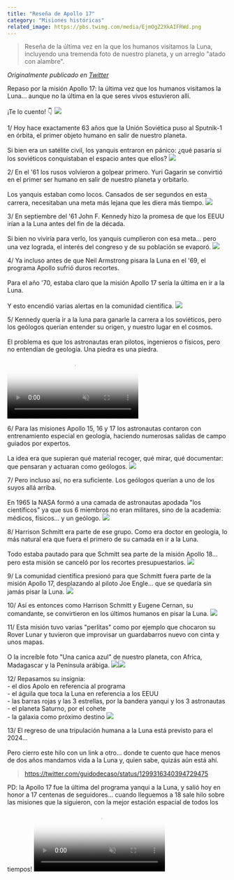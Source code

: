 ```yaml
---
title: "Reseña de Apollo 17"
category: "Misiones históricas"
related_image: https://pbs.twimg.com/media/EjmOgZ2XkAIFRWd.png
---
```

> Reseña de la última vez en la que los humanos visitamos la Luna, incluyendo una tremenda foto de nuestro planeta, y un arreglo "atado con alambre".

*Originalmente publicado en [Twitter](https://twitter.com/guidodecaso/status/1313237344531755014)*

<div class="card-tweets" dir="auto">
    <p>Repaso por la misión Apollo 17: la última vez que los humanos visitamos la Luna... aunque no la última en la que seres vivos estuvieron allí.<br />
<br />
¡Te lo cuento! 👇 <span class="entity-image"><a href="https://pbs.twimg.com/media/EjmOZnjX0AEcva-.jpg" target="_blank"><img src="https://pbs.twimg.com/media/EjmOZnjX0AEcva-.jpg"></a></span></p>
    <p><span class="nop nop-start">1/ </span> Hoy hace exactamente 63 años que la Unión Soviética puso al Sputnik-1 en órbita, el primer objeto humano en salir de nuestro planeta.<br />
<br />
Si bien era un satélite civil, los yanquis entraron en pánico: ¿qué pasaría si los soviéticos conquistaban el espacio antes que ellos? <span class="entity-image"><a href="https://pbs.twimg.com/media/EjmOaMIXYAQ-ror.png" target="_blank"><img src="https://pbs.twimg.com/media/EjmOaMIXYAQ-ror.png"></a></span></p>
    <p><span class="nop nop-start">2/ </span> En el '61 los rusos volvieron a golpear primero. Yuri Gagarin se convirtió en el primer ser humano en salir de nuestro planeta y orbitarlo.<br />
<br />
Los yanquis estaban como locos. Cansados de ser segundos en esta carrera, necesitaban una meta más lejana que les diera más tiempo. <span class="entity-image"><a href="https://pbs.twimg.com/media/EjmOap_X0AQkFDm.png" target="_blank"><img src="https://pbs.twimg.com/media/EjmOap_X0AQkFDm.png"></a></span></p>
    <p><span class="nop nop-start">3/ </span> En septiembre del '61 John F. Kennedy hizo la promesa de que los EEUU irían a la Luna antes del fin de la década.<br />
<br />
Si bien no viviría para verlo, los yanquis cumplieron con esa meta... pero una vez lograda, el interés del congreso y de su población se evaporó. <span class="entity-image"><a href="https://pbs.twimg.com/media/EjmObOaXsAE_uE9.jpg" target="_blank"><img src="https://pbs.twimg.com/media/EjmObOaXsAE_uE9.jpg"></a></span></p>
    <p><span class="nop nop-start">4/ </span> Ya incluso antes de que Neil Armstrong pisara la Luna en el '69, el programa Apollo sufrió duros recortes. <br />
<br />
Para el año '70, estaba claro que la misión Apollo 17 sería la última en ir a la Luna. <br />
<br />
Y esto encendió varias alertas en la comunidad científica. <span class="entity-image"><a href="https://pbs.twimg.com/media/EjmObowWoAA8aAk.jpg" target="_blank"><img src="https://pbs.twimg.com/media/EjmObowWoAA8aAk.jpg"></a></span></p>
    <p><span class="nop nop-start">5/ </span> Kennedy quería ir a la luna para ganarle la carrera a los soviéticos, pero los geólogos querían entender su origen, y nuestro lugar en el cosmos.<br />
<br />
El problema es que los astronautas eran pilotos, ingenieros o físicos, pero no entendían de geología. Una piedra es una piedra. <span class="entity-video-gif"><video autoplay muted loop controls poster="https://pbs.twimg.com/tweet_video_thumb/EjmOcEMXgAEkrIM.jpg"><source src="https://video.twimg.com/tweet_video/EjmOcEMXgAEkrIM.mp4" type="video/mp4"><img alt="perfect loop GIF" src="https://pbs.twimg.com/tweet_video_thumb/EjmOcEMXgAEkrIM.jpg"></video></span></p>
    <p><span class="nop nop-start">6/ </span> Para las misiones Apollo 15, 16 y 17 los astronautas contaron con entrenamiento especial en geología, haciendo numerosas salidas de campo guiados por expertos. <br />
<br />
La idea era que supieran qué material recoger, qué mirar, qué documentar: que pensaran y actuaran como geólogos. <span class="entity-image"><a href="https://pbs.twimg.com/media/EjmOc_JWsAQXjXy.png" target="_blank"><img src="https://pbs.twimg.com/media/EjmOc_JWsAQXjXy.png"></a></span></p>
    <p><span class="nop nop-start">7/ </span> Pero incluso así, no era suficiente. Los geólogos querían a uno de los suyos allá arriba. <br />
<br />
En 1965 la NASA formó a una camada de astronautas apodada "los científicos" ya que sus 6 miembros no eran militares, sino de la academia: médicos, físicos... y un geólogo. <span class="entity-image"><a href="https://pbs.twimg.com/media/EjmOeBkWsAIsEEV.png" target="_blank"><img src="https://pbs.twimg.com/media/EjmOeBkWsAIsEEV.png"></a></span></p>
    <p><span class="nop nop-start">8/ </span> Harrison Schmitt era parte de ese grupo. Como era doctor en geología, lo más natural era que fuera el primero de su camada en ir a la Luna. <br />
<br />
Todo estaba pautado para que Schmitt sea parte de la misión Apollo 18... pero esta misión se canceló por los recortes presupuestarios. <span class="entity-image"><a href="https://pbs.twimg.com/media/EjmOedOX0AAhJG_.jpg" target="_blank"><img src="https://pbs.twimg.com/media/EjmOedOX0AAhJG_.jpg"></a></span></p>
    <p><span class="nop nop-start">9/ </span> La comunidad científica presionó para que Schmitt fuera parte de la misión Apollo 17, desplazando al piloto Joe Engle... que se quedaría sin jamás pisar la Luna. <span class="entity-image"><a href="https://pbs.twimg.com/media/EjmOe2OWAAAGAAc.jpg" target="_blank"><img src="https://pbs.twimg.com/media/EjmOe2OWAAAGAAc.jpg"></a></span></p>
    <p><span class="nop nop-start">10/ </span> Así es entonces como Harrison Schmitt y Eugene Cernan, su comandante, se convirtieron en los últimos humanos en pisar la Luna. <span class="entity-image"><a href="https://pbs.twimg.com/media/EjmOfPzWAAMQEYd.png" target="_blank"><img src="https://pbs.twimg.com/media/EjmOfPzWAAMQEYd.png"></a></span></p>
    <p><span class="nop nop-start">11/ </span> Esta misión tuvo varias "perlitas" como por ejemplo que chocaron su Rover Lunar y tuvieron que improvisar un guardabarros nuevo con cinta y unos mapas.<br />
<br />
O la increíble foto "Una canica azul" de nuestro planeta, con Africa, Madagascar y la Península arábiga. <span class="row justify-content-center entity-multiple-2"><span class="col-md-6"><span class="entity-image"><a href="https://pbs.twimg.com/media/EjmOfzaXcAExFMr.jpg" target="_blank"><img src="https://pbs.twimg.com/media/EjmOfzaXcAExFMr.jpg"></a></span></span><span class="col-md-6"><span class="entity-image"><a href="https://pbs.twimg.com/media/EjmOf0CXgAElIhn.jpg" target="_blank"><img src="https://pbs.twimg.com/media/EjmOf0CXgAElIhn.jpg"></a></span></span></span></p>
    <p><span class="nop nop-start">12/ </span> Repasamos su insignia:<br />
- el dios Apolo en referencia al programa<br />
- el águila que toca la Luna en referencia a los EEUU<br />
- las barras rojas y las 3 estrellas, por la bandera yanqui y los 3 astronautas<br />
- el planeta Saturno, por el cohete<br />
- la galaxia como próximo destino <span class="entity-image"><a href="https://pbs.twimg.com/media/EjmOgZ2XkAIFRWd.png" target="_blank"><img src="https://pbs.twimg.com/media/EjmOgZ2XkAIFRWd.png"></a></span></p>
    <p><span class="nop nop-start">13/ </span> El regreso de una tripulación humana a la Luna está previsto para el 2024... <br />
<br />
Pero cierro este hilo con un link a otro... donde te cuento que hace menos de dos años mandamos vida a la Luna y, quien sabe, quizás aún está ahí. <span class="entity-embed"><span class="twitter-player"><blockquote class="twitter-tweet" data-conversation="none" data-align="center" data-dnt="true"><a href="https://twitter.com/guidodecaso/status/1299316340394729475">https://twitter.com/guidodecaso/status/1299316340394729475</a></blockquote></span></span></p>
    <p>PD: la Apollo 17 fue la última del programa yanqui a la Luna, y salió hoy en  honor a 17 centenas de seguidores... cuando lleguemos a 18 sale hilo sobre las misiones que la siguieron, con la mejor estación espacial de todos los tiempos! <span class="entity-video-gif"><video autoplay muted loop controls poster="https://pbs.twimg.com/tweet_video_thumb/EjmOg6xXYAIxVLi.jpg"><source src="https://video.twimg.com/tweet_video/EjmOg6xXYAIxVLi.mp4" type="video/mp4"><img alt="history astronaut GIF by NASA" src="https://pbs.twimg.com/tweet_video_thumb/EjmOg6xXYAIxVLi.jpg"></video></span></p>
    <p><a class="entity-mention entity-mention-first" href="https://twitter.com/threadreaderapp"></a></p>
</div>

